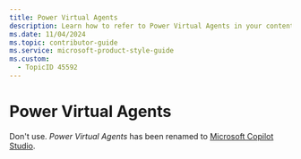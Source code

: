 ```yaml
---
title: Power Virtual Agents
description: Learn how to refer to Power Virtual Agents in your content.
ms.date: 11/04/2024
ms.topic: contributor-guide
ms.service: microsoft-product-style-guide
ms.custom:
  - TopicID 45592
---
```


# Power Virtual Agents

Don't use. *Power Virtual Agents* has been renamed to [Microsoft Copilot Studio](~/copilot-guidance/copilot/microsoft-copilot-studio.md).


